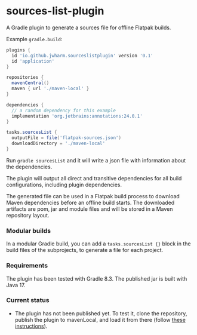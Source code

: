 # sources-list-plugin
A Gradle plugin to generate a sources file for offline Flatpak builds.

Example `gradle.build`:

```groovy
plugins {
  id 'io.github.jwharm.sourceslistplugin' version '0.1'
  id 'application'
}

repositories {
  mavenCentral()
  maven { url './maven-local' }
}

dependencies {
  // a random dependency for this example
  implementation 'org.jetbrains:annotations:24.0.1'
}

tasks.sourcesList {
  outputFile = file('flatpak-sources.json')
  downloadDirectory = './maven-local'
}
```

Run `gradle sourcesList` and it will write a json file with information 
about the dependencies.

The plugin will output all direct and transitive dependencies for all 
build configurations, including plugin dependencies.

The generated file can be used in a Flatpak build process to download 
Maven dependencies before an offline build starts. The downloaded 
artifacts are pom, jar and module files and will be stored in a 
Maven repository layout.

### Modular builds
In a modular Gradle build, you can add a `tasks.sourcesList {}` block in 
the build files of the subprojects, to generate a file for each project.

### Requirements
The plugin has been tested with Gradle 8.3. The published jar is built 
with Java 17.

### Current status
- The plugin has not been published yet. To test it, clone the repository, 
  publish the plugin to mavenLocal, and load it from there (follow
  [these instructions](https://elmland.blog/2019/08/10/add-mavenlocal-to-gradle-plugin-resolution/)).
